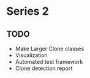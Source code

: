 # Series 2

## TODO
- Make Larger Clone classes
- Visualization 
- Automated test framework
- Clone detection report